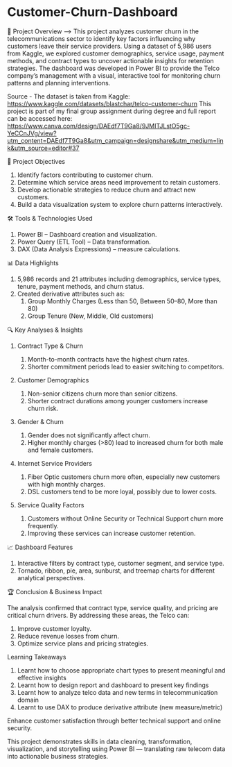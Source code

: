 # Customer-Churn-Dashboard

📌 Project Overview --> This project analyzes customer churn in the telecommunications sector to identify key factors influencing why customers leave their service providers. Using a dataset of 5,986 users from Kaggle, we explored customer demographics, service usage, payment methods, and contract types to uncover actionable insights for retention strategies. The dashboard was developed in Power BI to provide the Telco company’s management with a visual, interactive tool for monitoring churn patterns and planning interventions.

Source - The dataset is taken from Kaggle: https://www.kaggle.com/datasets/blastchar/telco-customer-churn    This project is part of my final group assignment during degree and full report can be accessed here: https://www.canva.com/design/DAEdf7T9Ga8/9JMITJLstO5gc-YeCCnJVg/view?utm_content=DAEdf7T9Ga8&utm_campaign=designshare&utm_medium=link&utm_source=editor#37

🎯 Project Objectives

1. Identify factors contributing to customer churn.
2. Determine which service areas need improvement to retain customers.
3. Develop actionable strategies to reduce churn and attract new customers.
4. Build a data visualization system to explore churn patterns interactively.

🛠 Tools & Technologies Used

1. Power BI – Dashboard creation and visualization.
2. Power Query (ETL Tool) – Data transformation.
3. DAX (Data Analysis Expressions) – measure calculations.

📊 Data Highlights

1. 5,986 records and 21 attributes including demographics, service types, tenure, payment methods, and churn status.
2. Created derivative attributes such as:
   1. Group Monthly Charges (Less than 50, Between 50–80, More than 80)
   2. Group Tenure (New, Middle, Old customers)

🔍 Key Analyses & Insights
1. Contract Type & Churn
   1. Month-to-month contracts have the highest churn rates.
   2. Shorter commitment periods lead to easier switching to competitors.

2. Customer Demographics
   1. Non-senior citizens churn more than senior citizens.
   2. Shorter contract durations among younger customers increase churn risk.

3. Gender & Churn
   1. Gender does not significantly affect churn.
   2. Higher monthly charges (>80) lead to increased churn for both male and female customers.

4. Internet Service Providers
   1. Fiber Optic customers churn more often, especially new customers with high monthly charges.
   2. DSL customers tend to be more loyal, possibly due to lower costs.

5. Service Quality Factors
   1. Customers without Online Security or Technical Support churn more frequently.
   2. Improving these services can increase customer retention.

📈 Dashboard Features

1. Interactive filters by contract type, customer segment, and service type.
2. Tornado, ribbon, pie, area, sunburst, and treemap charts for different analytical perspectives.

🏆 Conclusion & Business Impact

The analysis confirmed that contract type, service quality, and pricing are critical churn drivers.  By addressing these areas, the Telco can:
1. Improve customer loyalty.
2. Reduce revenue losses from churn.
3. Optimize service plans and pricing strategies.

Learning Takeaways
1. Learnt how to choose appropriate chart types to present meaningful and effective insights
2. Learnt how to design report and dashboard to present key findings 
3. Learnt how to analyze telco data and new terms in telecommunication domain
4. Learnt to use DAX to produce derivative attribute (new measure/metric)

Enhance customer satisfaction through better technical support and online security.

This project demonstrates skills in data cleaning, transformation, visualization, and storytelling using Power BI — translating raw telecom data into actionable business strategies.
